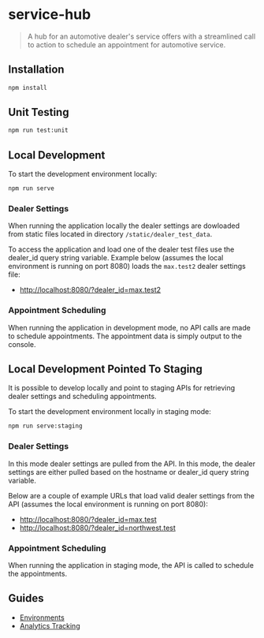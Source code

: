 # service-hub
> A hub for an automotive dealer's service offers with a streamlined call to action to schedule an appointment for automotive service.
## Installation
```bash
npm install
```
## Unit Testing
```bash
npm run test:unit
```
## Local Development
To start the development environment locally:
```bash
npm run serve
```
### Dealer Settings
When running the application locally the dealer settings are dowloaded from static files located in directory `/static/dealer_test_data`.

To access the application and load one of the dealer test files use the dealer_id query string variable.  Example below (assumes the local environment is running on port 8080) loads the `max.test2` dealer settings file:

* [http://localhost:8080/?dealer_id=max.test2](http://localhost:8080/?dealer_id=max.test2)

### Appointment Scheduling
When running the application in development mode, no API calls are made to schedule appointments.  The appointment data is simply output to the console.

## Local Development Pointed To Staging
It is possible to develop locally and point to staging APIs for retrieving dealer settings and scheduling appointments.

To start the development environment locally in staging mode:
```bash
npm run serve:staging
```
### Dealer Settings
In this mode dealer settings are pulled from the API.  In this mode, the dealer settings are either pulled based on the hostname or dealer_id query string variable.

Below are a couple of example URLs that load valid dealer settings from the API (assumes the local environment is running on port 8080):

* [http://localhost:8080/?dealer_id=max.test](http://localhost:8080/?dealer_id=max.test)
* [http://localhost:8080/?dealer_id=northwest.test](http://localhost:8080/?dealer_id=northwest.test)

### Appointment Scheduling
When running the application in staging mode, the API is called to schedule the appointments.

## Guides

* [Environments](/docs/environments.md)
* [Analytics Tracking](/docs/analytics-tracking.md)
